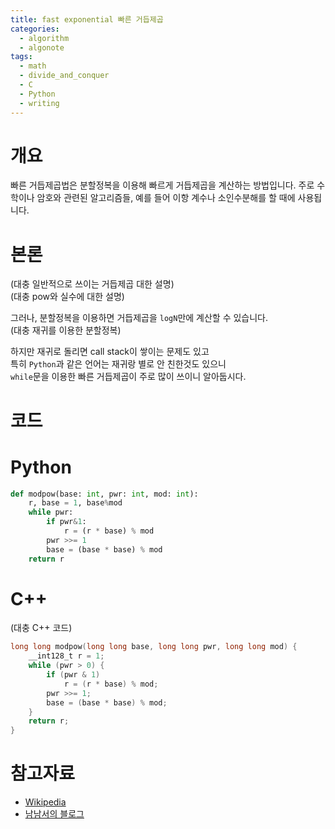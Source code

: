 ```yaml
---
title: fast exponential 빠른 거듭제곱
categories:
  - algorithm
  - algonote
tags:
  - math
  - divide_and_conquer
  - C
  - Python
  - writing
---
```

# 개요
빠른 거듭제곱법은 분할정복을 이용해 빠르게 거듭제곱을 계산하는 방법입니다.
주로 수학이나 암호와 관련된 알고리즘들, 예를 들어 이항 계수나 소인수분해를 할 때에 사용됩니다.

# 본론
(대충 일반적으로 쓰이는 거듭제곱 대한 설명)\
(대충 pow와 실수에 대한 설명)

그러나, 분할정복을 이용하면 거듭제곱을 `logN`만에 계산할 수 있습니다.\
(대충 재귀를 이용한 분할정복)

하지만 재귀로 돌리면 call stack이 쌓이는 문제도 있고\
특히 `Python`과 같은 언어는 재귀랑 별로 안 친한것도 있으니\
`while`문을 이용한 빠른 거듭제곱이 주로 많이 쓰이니 알아둡시다.

# 코드
# Python
```python
def modpow(base: int, pwr: int, mod: int):
    r, base = 1, base%mod
    while pwr:
        if pwr&1:
            r = (r * base) % mod
        pwr >>= 1
        base = (base * base) % mod
    return r
```

# C++
(대충 C++ 코드)
```c++
long long modpow(long long base, long long pwr, long long mod) {
    __int128_t r = 1;
    while (pwr > 0) {
        if (pwr & 1)
            r = (r * base) % mod;
        pwr >>= 1;
        base = (base * base) % mod;
    }
    return r;
}
```

# 참고자료
* [Wikipedia](https://en.wikipedia.org/wiki/Exponentiation_by_squaring)
* [남남서의 블로그](https://namnamseo.tistory.com/entry/%EB%B9%A0%EB%A5%B8-%EA%B1%B0%EB%93%AD%EC%A0%9C%EA%B3%B1)